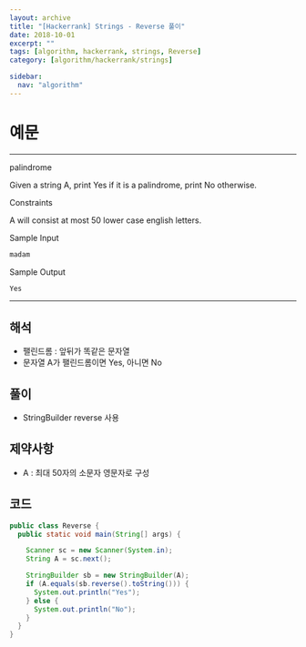 ```yaml
---
layout: archive
title: "[Hackerrank] Strings - Reverse 풀이"
date: 2018-10-01
excerpt: ""
tags: [algorithm, hackerrank, strings, Reverse]
category: [algorithm/hackerrank/strings]

sidebar:
  nav: "algorithm"
---
```


# 예문

* * *

palindrome

Given a string A, print Yes if it is a palindrome, print No otherwise.

Constraints

A will consist at most 50 lower case english letters.

Sample Input

``` markdown
madam
```

Sample Output

``` markdown
Yes
```

* * *

## 해석

* 팰린드롬 : 앞뒤가 똑같은 문자열
* 문자열 A가 팰린드롬이면 Yes, 아니면 No

## 풀이

* StringBuilder reverse 사용

## 제약사항

* A : 최대 50자의 소문자 영문자로 구성

## 코드

``` java
public class Reverse {
  public static void main(String[] args) {

    Scanner sc = new Scanner(System.in);
    String A = sc.next();

    StringBuilder sb = new StringBuilder(A);
    if (A.equals(sb.reverse().toString())) {
      System.out.println("Yes");
    } else {
      System.out.println("No");
    }
  }
}
```